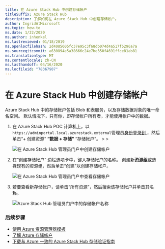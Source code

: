 ```yaml
---
title: 在 Azure Stack Hub 中创建存储帐户
titleSuffix: Azure Stack Hub
description: 了解如何在 Azure Stack Hub 中创建存储帐户。
author: IngridAtMicrosoft
ms.topic: how-to
ms.date: 1/22/2020
ms.author: inhenkel
ms.lastreviewed: 01/18/2019
ms.openlocfilehash: 2d4085605fc37e95c3f68db074d4a517f5296a7a
ms.sourcegitcommit: a630894e5a38666c24e7be350f4691ffce81ab81
ms.translationtype: MT
ms.contentlocale: zh-CN
ms.lasthandoff: 04/16/2020
ms.locfileid: "78367907"
---
```

# <a name="create-storage-accounts-in-azure-stack-hub"></a>在 Azure Stack Hub 中创建存储帐户

Azure Stack Hub 中的存储帐户包括 Blob 和表服务，以及存储数据对象的唯一命名空间。 默认情况下，只有你，即存储帐户所有者，才能使用帐户中的数据。

1. 在 Azure Stack Hub POC 计算机上，以`https://adminportal.local.azurestack.external`管理员[身份登录到 ](../asdk/asdk-connect.md)，然后单击“+ 创建资源” **“数据 + 存储”** “存储帐户”。 >    >  

   ![在 Azure Stack Hub 管理员门户中创建存储帐户](media/azure-stack-provision-storage-account/image01.png)

2. 在“创建存储帐户”  边栏选项卡中，键入存储帐户的名称。 创建新**资源组**或选择现有的资源组，然后单击“创建”以创建存储帐户。 

   ![在 Azure Stack Hub 管理员门户中查看存储帐户](media/azure-stack-provision-storage-account/image02.png)

3. 若要查看新存储帐户，请单击“所有资源”，然后搜索该存储帐户并单击其名称。 

    ![Azure Stack Hub 管理员门户中的存储帐户名称](media/azure-stack-provision-storage-account/image03.png)

### <a name="next-steps"></a>后续步骤

- [使用 Azure 资源管理器模板](../user/azure-stack-arm-templates.md)
- [了解 Azure 存储帐户](/azure/storage/common/storage-create-storage-account)
- [下载与 Azure 一致的 Azure Stack Hub 存储验证指南](https://aka.ms/azurestacktp1doc)
